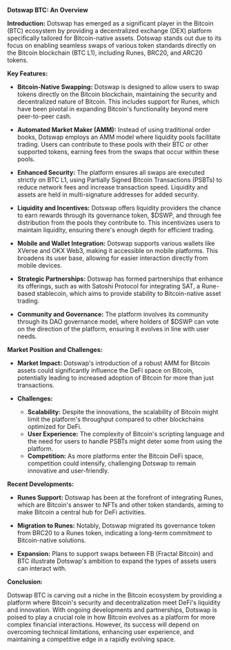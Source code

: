 **Dotswap BTC: An Overview**

**Introduction:**
Dotswap has emerged as a significant player in the Bitcoin (BTC) ecosystem by providing a decentralized exchange (DEX) platform specifically tailored for Bitcoin-native assets. Dotswap stands out due to its focus on enabling seamless swaps of various token standards directly on the Bitcoin blockchain (BTC L1), including Runes, BRC20, and ARC20 tokens.

**Key Features:**

- **Bitcoin-Native Swapping:** Dotswap is designed to allow users to swap tokens directly on the Bitcoin blockchain, maintaining the security and decentralized nature of Bitcoin. This includes support for Runes, which have been pivotal in expanding Bitcoin's functionality beyond mere peer-to-peer cash.

- **Automated Market Maker (AMM):** Instead of using traditional order books, Dotswap employs an AMM model where liquidity pools facilitate trading. Users can contribute to these pools with their BTC or other supported tokens, earning fees from the swaps that occur within these pools.

- **Enhanced Security:** The platform ensures all swaps are executed strictly on BTC L1, using Partially Signed Bitcoin Transactions (PSBTs) to reduce network fees and increase transaction speed. Liquidity and assets are held in multi-signature addresses for added security.

- **Liquidity and Incentives:** Dotswap offers liquidity providers the chance to earn rewards through its governance token, $DSWP, and through fee distribution from the pools they contribute to. This incentivizes users to maintain liquidity, ensuring there's enough depth for efficient trading.

- **Mobile and Wallet Integration:** Dotswap supports various wallets like XVerse and OKX Web3, making it accessible on mobile platforms. This broadens its user base, allowing for easier interaction directly from mobile devices.

- **Strategic Partnerships:** Dotswap has formed partnerships that enhance its offerings, such as with Satoshi Protocol for integrating SAT, a Rune-based stablecoin, which aims to provide stability to Bitcoin-native asset trading.

- **Community and Governance:** The platform involves its community through its DAO governance model, where holders of $DSWP can vote on the direction of the platform, ensuring it evolves in line with user needs.

**Market Position and Challenges:**

- **Market Impact:** Dotswap's introduction of a robust AMM for Bitcoin assets could significantly influence the DeFi space on Bitcoin, potentially leading to increased adoption of Bitcoin for more than just transactions.

- **Challenges:** 
  - **Scalability:** Despite the innovations, the scalability of Bitcoin might limit the platform's throughput compared to other blockchains optimized for DeFi.
  - **User Experience:** The complexity of Bitcoin's scripting language and the need for users to handle PSBTs might deter some from using the platform.
  - **Competition:** As more platforms enter the Bitcoin DeFi space, competition could intensify, challenging Dotswap to remain innovative and user-friendly.

**Recent Developments:**

- **Runes Support:** Dotswap has been at the forefront of integrating Runes, which are Bitcoin's answer to NFTs and other token standards, aiming to make Bitcoin a central hub for DeFi activities.

- **Migration to Runes:** Notably, Dotswap migrated its governance token from BRC20 to a Runes token, indicating a long-term commitment to Bitcoin-native solutions.

- **Expansion:** Plans to support swaps between FB (Fractal Bitcoin) and BTC illustrate Dotswap's ambition to expand the types of assets users can interact with.

**Conclusion:**

Dotswap BTC is carving out a niche in the Bitcoin ecosystem by providing a platform where Bitcoin's security and decentralization meet DeFi's liquidity and innovation. With ongoing developments and partnerships, Dotswap is poised to play a crucial role in how Bitcoin evolves as a platform for more complex financial interactions. However, its success will depend on overcoming technical limitations, enhancing user experience, and maintaining a competitive edge in a rapidly evolving space.